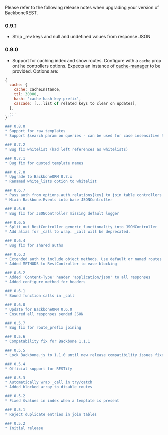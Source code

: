Please refer to the following release notes when upgrading your version of BackboneREST.

### 0.9.1
* Strip _rev keys and null and undefined values from response JSON

### 0.9.0
* Support for caching index and show routes. Configure with a `cache` prop ont he controllers options. Expects an instance of [cache-manager](https://github.com/BryanDonovan/node-cache-manager) to be provided. Options are: 
```javascript
{
  cache: {
    cache: cacheInstance, 
    ttl: 30000, 
    hash: 'cache hash key prefix', 
    cascade: [...list of related keys to clear on updates],
  }, 
  ...
}```

### 0.8.0
* Support for raw templates
* Support $search param on queries - can be used for case insensitive text matching with mongo / sql dbs. Translates to $like or $regex operator for sql / mongo respectively. Examines the model type to find its db.

### 0.7.2
* Bug fix whitelist (had left references as whitelists)

### 0.7.1
* Bug fix for quoted template names

### 0.7.0
* Upgrade to BackboneORM 0.7.x
* Renamed white_lists option to whitelist

### 0.6.7
* Pass auth from options.auth.relations[key] to join table controllers when defined for individual access
* Mixin Backbone.Events into base JSONController

### 0.6.6
* Bug fix for JSONController missing default logger

### 0.6.5
* Split out RestController generic functionality into JSONController
* Add alias for _call to wrap. _call will be deprecated.

### 0.6.4
* Bug fix for shared auths

### 0.6.3
* Extended auth to include object methods. Use default or named routes
* Added METHODS to RestController to ease blocking

### 0.6.2
* Added 'Content-Type' header 'application/json' to all responses
* Added configure method for headers

### 0.6.1
* Bound function calls in _call

### 0.6.0
* Update for BackboneORM 0.6.0
* Ensured all responses sended JSON

### 0.5.7
* Bug fix for route_prefix joining

### 0.5.6
* Compatability fix for Backbone 1.1.1

### 0.5.5
* Lock Backbone.js to 1.1.0 until new release compatibility issues fixed

### 0.5.4
* Official support for RESTify

### 0.5.3
* Automatically wrap _call in try/catch
* Added blocked array to disable routes

### 0.5.2
* Fixed $values in index when a template is present

### 0.5.1
* Reject duplicate entries in join tables

### 0.5.2
* Initial release
